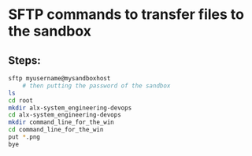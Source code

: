 # SFTP commands to transfer files to the sandbox

## Steps:

```bash
sftp myusername@mysandboxhost
    # then putting the password of the sandbox
ls
cd root
mkdir alx-system_engineering-devops
cd alx-system_engineering-devops
mkdir command_line_for_the_win
cd command_line_for_the_win
put *.png
bye
```
